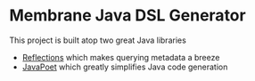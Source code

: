 # Membrane Java DSL Generator

This project is built atop two great Java libraries

* [Reflections](https://github.com/ronmamo/reflections) which makes querying metadata a breeze
* [JavaPoet]() which greatly simplifies Java code generation
